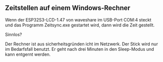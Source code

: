 ## Zeitstellen auf einem Windows-Rechner


Wenn der ESP32S3-LCD-1.47 von waveshare im USB-Port COM:4 steckt und das Programm Zeitsync.exe gestartet wird, dann wird die Zeit gestellt.

Sinnlos?

Der Rechner ist aus sicherheitsgründen icht im Netzwerk.
Der Stick wird nur im Bedarfsfall benutzt.
Er geht nach drei Minuten in den Sleep-Modus und kann entgernt werden.

